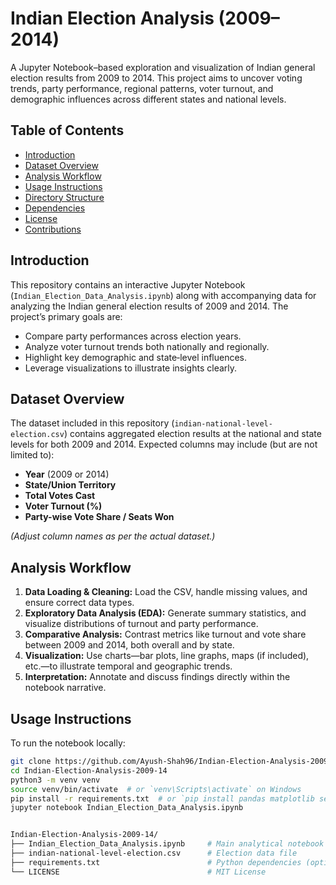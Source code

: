 # Indian Election Analysis (2009–2014)

A Jupyter Notebook–based exploration and visualization of Indian general election results from 2009 to 2014. This project aims to uncover voting trends, party performance, regional patterns, voter turnout, and demographic influences across different states and national levels.

## Table of Contents

- [Introduction](#introduction)  
- [Dataset Overview](#dataset-overview)  
- [Analysis Workflow](#analysis-workflow)  
- [Usage Instructions](#usage-instructions)  
- [Directory Structure](#directory-structure)  
- [Dependencies](#dependencies)  
- [License](#license)  
- [Contributions](#contributions)

## Introduction

This repository contains an interactive Jupyter Notebook (`Indian_Election_Data_Analysis.ipynb`) along with accompanying data for analyzing the Indian general election results of 2009 and 2014. The project’s primary goals are:

- Compare party performances across election years.  
- Analyze voter turnout trends both nationally and regionally.  
- Highlight key demographic and state‑level influences.  
- Leverage visualizations to illustrate insights clearly.

## Dataset Overview

The dataset included in this repository (`indian-national-level-election.csv`) contains aggregated election results at the national and state levels for both 2009 and 2014. Expected columns may include (but are not limited to):

- **Year** (2009 or 2014)  
- **State/Union Territory**  
- **Total Votes Cast**  
- **Voter Turnout (%)**  
- **Party-wise Vote Share / Seats Won**  

*(Adjust column names as per the actual dataset.)*


## Analysis Workflow

1. **Data Loading & Cleaning:** Load the CSV, handle missing values, and ensure correct data types.  
2. **Exploratory Data Analysis (EDA):** Generate summary statistics, and visualize distributions of turnout and party performance.  
3. **Comparative Analysis:** Contrast metrics like turnout and vote share between 2009 and 2014, both overall and by state.  
4. **Visualization:** Use charts—bar plots, line graphs, maps (if included), etc.—to illustrate temporal and geographic trends.  
5. **Interpretation:** Annotate and discuss findings directly within the notebook narrative.

## Usage Instructions

To run the notebook locally:

```bash
git clone https://github.com/Ayush-Shah96/Indian-Election-Analysis-2009-14.git
cd Indian-Election-Analysis-2009-14
python3 -m venv venv
source venv/bin/activate  # or `venv\Scripts\activate` on Windows
pip install -r requirements.txt  # or `pip install pandas matplotlib seaborn` if no file
jupyter notebook Indian_Election_Data_Analysis.ipynb


Indian-Election-Analysis-2009-14/
├── Indian_Election_Data_Analysis.ipynb     # Main analytical notebook
├── indian-national-level-election.csv      # Election data file
├── requirements.txt                        # Python dependencies (optional)
└── LICENSE                                 # MIT License


